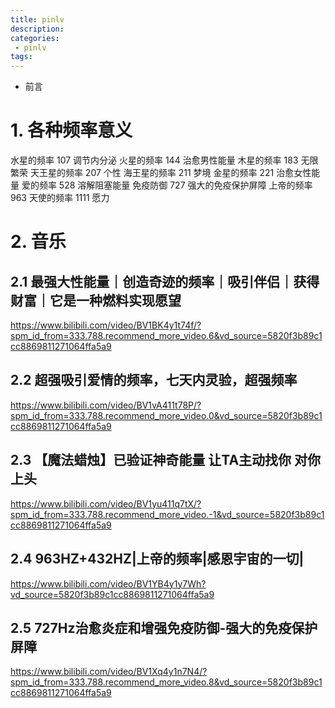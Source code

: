 ```yaml
---
title: pinlv
description:
categories:
 - pinlv
tags:
---
```


- 前言

# 1. 各种频率意义

水星的频率 107 调节内分泌
火星的频率 144 治愈男性能量
木星的频率 183 无限繁荣
天王星的频率 207 个性
海王星的频率 211 梦境
金星的频率 221 治愈女性能量
爱的频率 528 溶解阻塞能量
免疫防御 727 强大的免疫保护屏障
上帝的频率 963
天使的频率 1111 愿力

# 2. 音乐

## 2.1 最强大性能量｜创造奇迹的频率｜吸引伴侣｜获得财富｜它是一种燃料实现愿望

https://www.bilibili.com/video/BV1BK4y1t74f/?spm_id_from=333.788.recommend_more_video.6&vd_source=5820f3b89c1cc8869811271064ffa5a9

## 2.2 超强吸引爱情的频率，七天内灵验，超强频率
https://www.bilibili.com/video/BV1vA411t78P/?spm_id_from=333.788.recommend_more_video.0&vd_source=5820f3b89c1cc8869811271064ffa5a9

## 2.3 【魔法蜡烛】已验证神奇能量 让TA主动找你 对你上头
https://www.bilibili.com/video/BV1yu411q7tX/?spm_id_from=333.788.recommend_more_video.-1&vd_source=5820f3b89c1cc8869811271064ffa5a9

## 2.4 963HZ+432HZ|上帝的频率|感恩宇宙的一切|
https://www.bilibili.com/video/BV1YB4y1y7Wh?vd_source=5820f3b89c1cc8869811271064ffa5a9

## 2.5 727Hz治愈炎症和增强免疫防御-强大的免疫保护屏障
https://www.bilibili.com/video/BV1Xq4y1n7N4/?spm_id_from=333.788.recommend_more_video.8&vd_source=5820f3b89c1cc8869811271064ffa5a9